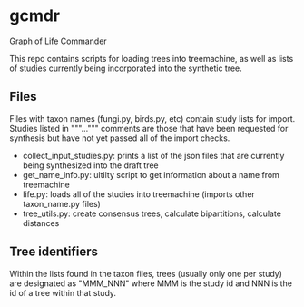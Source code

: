 gcmdr
=====

Graph of Life Commander

This repo contains scripts for loading trees into treemachine, as well as lists of studies currently being incorporated into the synthetic tree. 

Files
-----

Files with taxon names (fungi.py, birds.py, etc) contain study lists for import. Studies listed in """…""" comments are those that have been requested for synthesis but have not yet passed all of the import checks.

* collect\_input\_studies.py: prints a list of the json files that are currently being synthesized into the draft tree
* get\_name\_info.py: ultilty script to get information about a name from treemachine
* life.py: loads all of the studies into treemachine (imports other taxon_name.py files)
* tree\_utils.py: create consensus trees, calculate bipartitions, calculate distances

Tree identifiers
----------------

Within the lists found in the taxon files, trees (usually only one per study) are designated as "MMM_NNN" where MMM is the study id and NNN is the id of a tree within that study.
